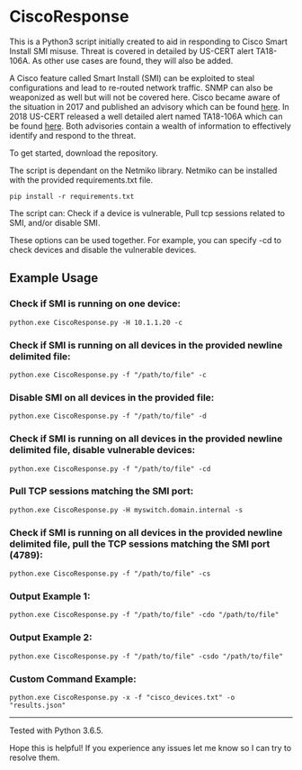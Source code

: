 # CiscoResponse
This is a Python3 script initially created to aid in responding to Cisco Smart Install SMI misuse. Threat is covered in detailed by US-CERT alert TA18-106A. As other use cases are found, they will also be added. 

A Cisco feature called Smart Install (SMI) can be exploited to steal configurations and lead to re-routed network traffic. SNMP can also be weaponized as well but will not be covered here. 
Cisco became aware of the situation in 2017 and published an advisory which can be found [here](https://tools.cisco.com/security/center/content/CiscoSecurityAdvisory/cisco-sa-20170214-smi). In 2018 US-CERT released a well detailed alert named TA18-106A which can be found [here](https://www.us-cert.gov/ncas/alerts/TA18-106A). Both advisories contain a wealth of information to effectively identify and respond to the threat.

To get started, download the repository. 

The script is dependant on the Netmiko library. Netmiko can be installed with the provided requirements.txt file.    
    
    pip install -r requirements.txt

The script can: 
Check if a device is vulnerable, 
Pull tcp sessions related to SMI, 
and/or disable SMI.

These options can be used together. For example, you can specify -cd to check devices and disable the vulnerable devices. 
    
## Example Usage
### Check if SMI is running on one device:
    python.exe CiscoResponse.py -H 10.1.1.20 -c

### Check if SMI is running on all devices in the provided newline delimited file:
    python.exe CiscoResponse.py -f "/path/to/file" -c

### Disable SMI on all devices in the provided file:
    python.exe CiscoResponse.py -f "/path/to/file" -d

### Check if SMI is running on all devices in the provided newline delimited file, disable vulnerable devices:
    python.exe CiscoResponse.py -f "/path/to/file" -cd

### Pull TCP sessions matching the SMI port:
    python.exe CiscoResponse.py -H myswitch.domain.internal -s

### Check if SMI is running on all devices in the provided newline delimited file, pull the TCP sessions matching the SMI port (4789):
    python.exe CiscoResponse.py -f "/path/to/file" -cs

### Output Example 1:
    python.exe CiscoResponse.py -f "/path/to/file" -cdo "/path/to/file"

### Output Example 2:
    python.exe CiscoResponse.py -f "/path/to/file" -csdo "/path/to/file"

### Custom Command Example:
    python.exe CiscoResponse.py -x -f "cisco_devices.txt" -o "results.json"
- - - -
Tested with Python 3.6.5.

Hope this is helpful! If you experience any issues let me know so I can try to resolve them.
